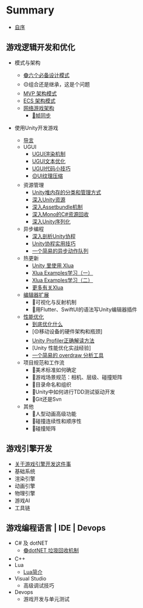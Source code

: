 # Summary

* [自序](README.md)

## 游戏逻辑开发和优化
* 模式与架构
  * [🟢六个必备设计模式](GameLogic/Pattern/CommonPatternsCollection.md)
  * 🟡组合还是继承，这是个问题
  * [MVP 架构模式](GameLogic/Pattern/MVP.md)
  * [ECS 架构模式](GameLogic/Pattern/ECS.md)
  * [网络游戏架构](GameLogic/Network/README.md)
    * [🔴帧同步](GameLogic/Network/FrameLockStepSync.md)

* 使用Unity开发游戏
  * [导言](GameLogic/Unity/README.md)
  * UGUI
    * [UGUI渲染机制](GameLogic/Unity/UGUI/UGUIRenderSystem.md)
    * [UGUI文本优化](GameLogic/Unity/UGUI/UGUIOptimization_TextFont.md)
    * [UGUI代码小技巧](GameLogic/Unity/UGUI/UGUITipsOnHowTo.md)
    * [🟡UI纹理压缩](GameLogic/Unity/UGUI/UGUIOptimization_TextureCompression.md)
  * 资源管理
    * [Unity堆内存的分类和管理方式](GameLogic/Unity/Asset/README.md)
    * [深入Unity资源](GameLogic/Unity/Asset/DiveIntoUnityAsset.md)
    * [深入Assetbundle机制](GameLogic/Unity/Asset/DiveIntoAssetBundle.md)
    * [深入Mono的C\#资源回收](GameLogic/Unity/Asset/DiveIntoMonoCsharpGC.md)
    * [深入Unity序列化](GameLogic/Unity/Asset/DiveIntoUnitySerialization.md)
  * 异步编程
    * [深入剖析Unity协程](GameLogic/Unity/Coroutine/DiveIntoUnityCoroutine.md)
    * [Unity协程实用技巧](GameLogic/Unity/Coroutine/CodeHappilyWithUnityCoroutine.md)
    * [一个简易的异步动作队列](GameLogic/Unity/Coroutine/CreateUsefulActionSequence.md)
  * 热更新
    * [Unity 里使用 Xlua](Lua/Xlua/CodeHappierWithXlua.md)
    * [Xlua Examples学习（一）](Lua/Xlua/XluaExampleNotes.md)
    * [Xlua Examples学习（二）](Lua/Xlua/XluaExampleNotes02.md)
    * [更多有关Xlua](Lua/Xlua/XluaMoreInfo.md)
  * [编辑器扩展](GameLogic/Unity/EditorExtension/README.md)
    * 🔴可视化与反射机制
    * 🔴用Flutter、SwiftUI的语法写Unity编辑器插件
  * [性能优化](GameLogic/Unity/PerformanceOptimizition/README.md)
    * [到底优化什么](GameLogic/Unity/PerformanceOptimizition/WhatToOptimize.md)
    * [🟡移动设备的硬件架构和瓶颈]
    * [Unity Profiler正确解读方法](GameLogic/Unity/PerformanceOptimizition/HowToUseProfilerCorrectly.md)
    * [Unity 性能优化实战经验]
    * [一个简易的 overdraw 分析工具](GameLogic/Unity/PerformanceOptimizition/CreateUsefulOverdrawIndicator.md)
  * 项目规范和工作流
    * 🔴美术标准如何确定
    * 🔴游戏场景规范：相机、层级、碰撞矩阵
    * 🔴目录命名和组织
    * 🔴Unity中如何进行TDD测试驱动开发
    * 🔴Git还是Svn
  * 其他  
    * 🔴人型动画高级功能
    * 🔴碰撞连续性和顺序性
    * 🔴碰撞矩阵


## 游戏引擎开发
* [关于游戏引擎开发这件事](GameEngine/AboutGameEngine.md)
* 基础系统
* 渲染引擎
* 动画引擎
* 物理引擎
* 游戏AI
* 工具链

## 游戏编程语言 | IDE | Devops

* C# 及 dotNET
  * [🟢dotNET 垃圾回收机制](DotNet/dotNetGC.md)
* C++
* Lua
  * [Lua简介](Lua/Lang/LuaNotes.md)
* Visual Studio
  * 高级调试技巧
* Devops
  * 游戏开发与单元测试
